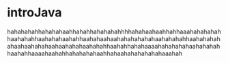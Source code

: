 # introJava
hahahahahhahahahaahhahahhahahahahhhhahahaahaahhahhaaahahahahahhaahahahhaahahahaahahhaahahaahaahahahahahahaahahahahhaahahahahahaahaahahahaahaahahahaahahahhaahahhahahaaaahahahahahaahahahahhaahahhaaaahaahahhahahahahaahhahaahahahahahahaaahah